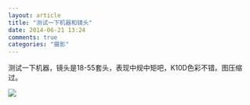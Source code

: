 ```yaml
---
layout: article
title: "测试一下机器和镜头"
date: 2014-06-21 13:24
comments: true
categories: "摄影"
---
```


  测试一下机器，镜头是18-55套头，表现中规中矩吧，K10D色彩不错。图压缩过。

![](/images/2014/flower.jpg)
